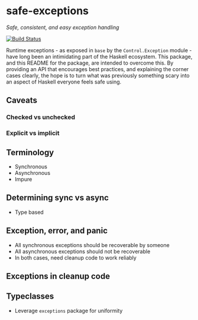 # safe-exceptions

*Safe, consistent, and easy exception handling*

[![Build Status](https://travis-ci.org/fpco/safe-exceptions.svg?branch=master)](https://travis-ci.org/fpco/safe-exceptions)

Runtime exceptions - as exposed in `base` by the `Control.Exception`
module - have long been an intimidating part of the Haskell
ecosystem. This package, and this README for the package, are intended
to overcome this. By providing an API that encourages best practices,
and explaining the corner cases clearly, the hope is to turn what was
previously something scary into an aspect of Haskell everyone feels
safe using.

## Caveats

### Checked vs unchecked

### Explicit vs implicit

## Terminology

* Synchronous
* Asynchronous
* Impure

## Determining sync vs async

* Type based

## Exception, error, and panic

* All synchronous exceptions should be recoverable by someone
* All asynchronous exceptions should not be recoverable
* In both cases, need cleanup code to work reliably

## Exceptions in cleanup code

## Typeclasses

* Leverage `exceptions` package for uniformity
